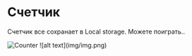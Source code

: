 <h1>Счетчик</h1>
<p>Счетчик все сохранает в Local storage. Можете поиграть..</p>
<img src="./img/img.png" alt="Counter">
![alt text](img/img.png)
